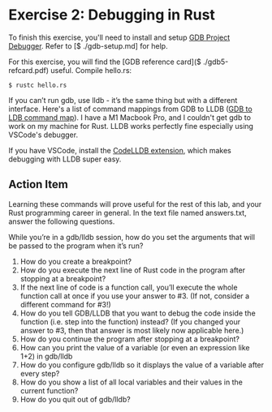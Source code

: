 # Exercise 2: Debugging in Rust

To finish this exercise, you'll need to install and setup [GDB Project Debugger](https://www.gnu.org/software/gdb/). Refer to [$ ./gdb-setup.md] for help.

For this exercise, you will find the [GDB reference card]($ ./gdb5-refcard.pdf) useful. Compile hello.rs:

```/bin/bash
$ rustc hello.rs
```

If you can’t run gdb, use lldb - it’s the same thing but with a different interface. Here's a list of command mappings from GDB to LLDB ([GDB to LDB command map](https://lldb.llvm.org/use/map.html)). I have a M1 Macbook Pro, and I couldn't get gdb to work on my machine for Rust. LLDB works perfectly fine especially using VSCode's debugger.

If you have VSCode, install the [CodeLLDB extension](https://marketplace.visualstudio.com/items?itemName=vadimcn.vscode-lldb), which makes debugging with LLDB super easy.

## Action Item

Learning these commands will prove useful for the rest of this lab, and your Rust programming career in general. In the text file named answers.txt, answer the following questions.

While you’re in a gdb/lldb session, how do you set the arguments that will be passed to the program when it’s run?

1. How do you create a breakpoint?
2. How do you execute the next line of Rust code in the program after stopping at a breakpoint?
3. If the next line of code is a function call, you’ll execute the whole function call at once if you use your answer to #3. (If not, consider a different command for #3!) 
4. How do you tell GDB/LLDB that you want to debug the code inside the function (i.e. step into the function) instead? (If you changed your answer to #3, then that answer is most likely now applicable here.)
5. How do you continue the program after stopping at a breakpoint?
6. How can you print the value of a variable (or even an expression like 1+2) in gdb/lldb
7. How do you configure gdb/lldb so it displays the value of a variable after every step?
8. How do you show a list of all local variables and their values in the current function?
9. How do you quit out of gdb/lldb?
